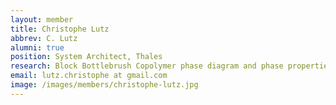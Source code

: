 ```yaml
---
layout: member
title: Christophe Lutz
abbrev: C. Lutz
alumni: true
position: System Architect, Thales
research: Block Bottlebrush Copolymer phase diagram and phase properties
email: lutz.christophe at gmail.com
image: /images/members/christophe-lutz.jpg
---
```


